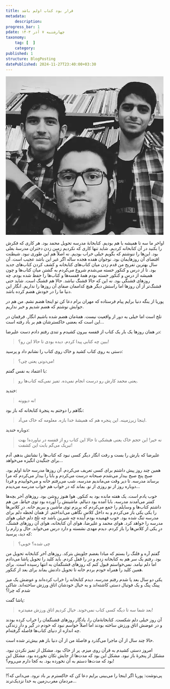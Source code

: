 ```yaml
---
title: قرار بود کتاب اولم باشد
metadata:
    description:
progress_bar: 1
pdate: چهارشنبه ۷ آذر ۱۴۰۳
taxonomy:
    tag: [  ]
    category:
published: 1
structure: BlogPosting
datePublished: 2024-11-27T23:40:00+03:30
---
```

![ من و علیرضا و محمد در کتابخانهٔ مدرسه ](man-mohammad-alireza.webp)


اواخر ما سه تا همیشه با هم بودیم. کتابخانهٔ مدرسه تحویل محمد بود. هر کاری که فکرش را بکنید در آن کتابخانه کردیم. شاید تنها کاری که نکردیم زمین زدن دختران مدرسهٔ بغلی بود. این‌ها را ننوشتم که بگویم خیلی خراب بودیم. نه اصلاً هم این طوری نبود. شیطنت اقتضای آن روزهایمان بود. نوجوان هفده هجده ساله اگر غیر این باشد عجیب است. آن سال بهترین تفریح من قدم زدن میان کتاب‌های کتابخانه و کشف کردن کتاب‌های جدید بود. تا از درس و کنکور خسته می‌شدم شروع می‌کردم به گشتن میان کتاب‌ها و چون همیشه از درس و کنکور خسته بودم همهٔ قفسه‌ها و کتاب‌ها را حفظ شده بودم. چه روزهای قشنگی بود. نه این که حالا قشنگ نباشد. حالا هم قشنگ است. شاید حتی قشنگ‌تر از آن روزها اما راستش دیگر هیچ کداممان صفای آن روزها را نداریم. انگار این دنیا ما را در خودش هضم کرده باشد. 

پوریا از ینگه دنیا برایم پیام فرستاده که مهران برام دعا کن تو اینجا هضم نشم. من هم در جوابش نوشتم که هضم شدیم و خبر نداریم. 

تلخ است اما خیلی به دور از واقعیت نیست. همهٔ‌مان هضم شده باشیم انگار. فرقمان در این است که بعضی خاکسترشان هم بر باد رفته است…

در همان روزها یک بار یک کتاب از قفسه بیرون کشیدم و تندی رفتم دادم دست علیرضا:

> ببین چه کتابی پیدا کردم. دیده بودی تا حالا این رو؟!

دستی به روی کتاب کشید و خاک روی کتاب را نشانم داد و پرسید: 

> می‌دونی یعنی چی؟!

با اعتماد به نفس گفتم:

> یعنی محمد کارش رو درست انجام نمی‌ده. تمیز نمی‌کنه کتاب‌ها رو.

<!---->

خندید:

> نه دیوونه!

نگاهم را دوختم به پنجره‌ٔ کتابخانه که باز بود:

> اینجا زیرزمینه. این پنجره هم که همیشهٔ خدا بازه. معلومه که خاک می‌آد.


دوباره خندید:

<!---->

> نه خیر! این حجم خاک یعنی هیشکی تا حالا این کتاب رو از قفسه در نیاورده! بهت تبریک می‌گم بابت این کشفت!

علیرضا که بارش را بست و رفت انگار دیگر کسی نبود که کتاب‌ها را نشانش بدهم. آدم برای جنگیدن انگیزه می‌خواهد…

همین چند روز پیش داشتم برای کسی تعریف می‌کردم. آن روزها مدرسه خانهٔ اولم بود. صبح پنج صبح بیدار می‌شدم صبحانه درست می‌کردم و بابا را بیدار می‌کردم که مرا برساند مدرسه. تا دیر وقت می‌ماندیم مدرسه، شب می‌رفتم خانه و می‌خوابیدم و فردا دوباره روز از نو روزی از نو. بماند که در خواب هم خواب مدرسه می‌دیدم…

خوب یادم است. یک هفته مانده بود به کنکور. هوا هنوز روشن بود. روزهای آخر بچه‌ها کمتر می‌آمدند مدرسه. بابا آمده بود دنبالم. ماشینش را آورده بود توی حیاط. من هم داشتم کتاب‌ها و وسایلم را جمع می‌کردم که بریزم توی ماشین و ببریم خانه. درِ کلاس‌ها را یکی یکی باز می‌کردم و به داخل کلاس نگاهی می‌انداختم. از همان لحظه دلم برای مدرسه تنگ شده بود. خوب فهمیده بودم آینده چه شیرین باشد چه تلخ دلم خیلی هوای مدرسه را خواهد کرد. هوای محمد و علیرضا، هوای آن کتابخانه، هوای آن روزهای قشنگ. درِ یکی از کلاس‌ها را باز کردم. دیدم مهدی نشسته و دارد درس می‌خواند. حال و زارم را که دید، پرسید:

> چی شده؟ خوبی؟

گفتم آره و فلنگ را بستم که مبادا بغضم جلویش بترکد. روزهای آخر کتابخانه تحویل من بود. رفتم یک سر هم به کتابخانه زدم و در را قفل کردم. باید کلید را تحویل پاشا می‌دادم اما دلم نیامد. نمی‌خواستم قبول کنم که روزهای قشنگمان به انتها رسیده است. برای همین کلید را همراه خودم بردم خانه تا تحویل دادنش بماند برای بعد از کنکور. 

یکی دو سال بعد پا شدم رفتم مدرسه. دیدم کتابخانه را خراب کرده‌اند و عوضش یک میز پینگ پنگ و یک فوتبال دستی کاشته‌اند و به خیال خودشان اتاق ورزش ساخته‌اند.
شاکی شدم که چرا؟

پاشا گفت: 

> بعد شما سه تا دیگه کسی کتاب نمی‌خوند. خیال کردیم اتاق ورزش مفیدتره!

آن روز خیلی دلم شکست. کتابخانهٔ‌مان را، یادگار روزهای قشنگمان را خراب کرده بودند و در عوضش اتاق ورزش ساخته بودند اما اصلاً حواسم نبود که خودم در گیر و دار زندگی چه اندازه از دنیای کتاب‌ها فاصله گرفته‌ام.

حالا چند سال از آن ماجرا می‌گذرد و فاصلهٔ من از آن دنیا باز هم بیش‌تر شده است. 

امروز دستی کشیدم به قرآن روی میزم. پر از خاک بود. مشکل از تمیز نکردن نبود. مشکل از پنجرهٔ باز نبود. مشکل این بود که مدت‌ها از جایش تکان نخورده بود. مشکل این بود که مدت‌ها دستم به آن نخورده بود. به کجا دارم می‌روم؟!   

***

پی‌نوشت: پوریا اگر اینجا را می‌بینی برایم دعا کن که خاکسترم بر باد نرود. می‌دانی که؟! مردمان مغرب‌زمین به خدا نزدیک‌ترند…